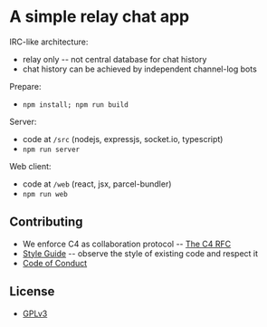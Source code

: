 # A simple relay chat app

IRC-like architecture:
- relay only -- not central database for chat history
- chat history can be achieved by independent channel-log bots

Prepare:
- `npm install; npm run build`

Server:
- code at `/src` (nodejs, expressjs, socket.io, typescript)
- `npm run server`

Web client:
- code at `/web` (react, jsx, parcel-bundler)
- `npm run web`

## Contributing

- We enforce C4 as collaboration protocol -- [The C4 RFC](https://rfc.zeromq.org/spec:42/C4)
- [Style Guide](STYLE-GUIDE.md) -- observe the style of existing code and respect it
- [Code of Conduct](CODE-OF-CONDUCT.md)

## License

- [GPLv3](LICENSE)
